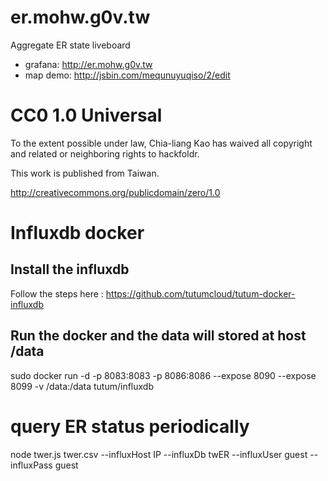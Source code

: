 er.mohw.g0v.tw
==============

Aggregate ER state liveboard

* grafana: http://er.mohw.g0v.tw
* map demo: http://jsbin.com/mequnuyuqiso/2/edit


# CC0 1.0 Universal

To the extent possible under law, Chia-liang Kao has waived all copyright
and related or neighboring rights to hackfoldr.

This work is published from Taiwan.

http://creativecommons.org/publicdomain/zero/1.0

# Influxdb docker 
## Install the influxdb 
Follow the steps here : https://github.com/tutumcloud/tutum-docker-influxdb
## Run the docker and the data will stored at host /data 
sudo docker run -d -p  8083:8083 -p 8086:8086 --expose 8090 --expose 8099 -v /data:/data tutum/influxdb

# query ER status periodically
node twer.js twer.csv  --influxHost IP --influxDb twER --influxUser guest --influxPass guest
